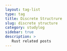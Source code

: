 ```yaml
---
layout: tag-list
type: tag
title: Discrete Structrure
slug: discrete structure
category: studylog
sidebar: true
description: >
   Rust related posts
---
```

